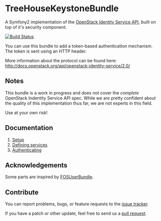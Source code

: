 TreeHouseKeystoneBundle
=======================

A Symfony2 implementation of the [OpenStack Identity Service API][1],
built on top of it's security component.

[![Build Status](https://travis-ci.org/treehouselabs/TreeHouseKeystoneBundle.svg)](https://travis-ci.org/treehouselabs/TreeHouseKeystoneBundle)

You can use this bundle to add a token-based authentication
mechanism. The token is sent using an HTTP header.

More information about the protocol can be found here:
http://docs.openstack.org/api/openstack-identity-service/2.0/

[1]: http://docs.openstack.org/api/openstack-identity-service/2.0/

## Notes
This bundle is a work in progress and does not cover the
_complete_ OpenStack Indentity Service API spec. While we
are pretty confident about the quality of this
implementation thus far, we are not experts in this field.

Use at your own risk!

## Documentation

1. [Setup][doc-setup]
2. [Defining services][doc-services]
3. [Authenticating][doc-authenticating]

[doc-setup]:          /src/TreeHouse/KeystoneBundle/Resources/doc/01-setup.md
[doc-services]:       /src/TreeHouse/KeystoneBundle/Resources/doc/02-defining-services.md
[doc-authenticating]: /src/TreeHouse/KeystoneBundle/Resources/doc/03-authenticating.md

## Acknowledgements
Some parts are inspired by [FOSUserBundle](https://github.com/FriendsOfSymfony/FOSUserBundle).

## Contribute
You can report problems, bugs, or feature requests to the
[issue tracker](https://github.com/treehouselabs/TreeHouseKeystoneBundle/issues).

If you have a patch or other update, feel free to send us a
[pull request](https://github.com/treehouselabs/TreeHouseKeystoneBundle/pulls).

